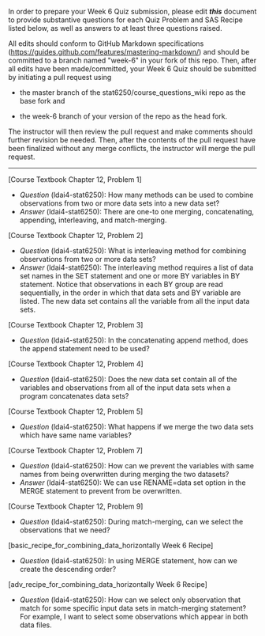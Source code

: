 In order to prepare your Week 6 Quiz submission, please edit ***this*** document to provide substantive questions for each Quiz Problem and SAS Recipe listed below, as well as answers to at least three questions raised.

All edits should conform to GitHub Markdown specifications (https://guides.github.com/features/mastering-markdown/) and should be committed to a branch named "week-6" in your fork of this repo. Then, after all edits have been made/committed, your Week 6 Quiz should be submitted by initiating a pull request using

- the master branch of the stat6250/course_questions_wiki repo as the base fork and

- the week-6 branch of your version of the repo as the head fork.

The instructor will then review the pull request and make comments should further revision be needed. Then, after the contents of the pull request have been finalized without any merge conflicts, the instructor will merge the pull request.

********************************************************************************



[Course Textbook Chapter 12, Problem 1]
- *Question* (ldai4-stat6250): How many methods can be used to combine observations from two or more data sets into a new data set?
- *Answer* (ldai4-stat6250): There are one-to one merging, concatenating, appending, interleaving, and match-merging.



[Course Textbook Chapter 12, Problem 2]
- *Question* (ldai4-stat6250): What is interleaving method for combining observations from two or more data sets?
- *Answer* (ldai4-stat6250): The interleaving method requires a list of data set names in the SET statement and one or more BY variables in BY statement. Notice that observations in each BY group are read sequentially, in the order in which that data sets and BY variable are listed. The new data set contains all the variable from all the input data sets.



[Course Textbook Chapter 12, Problem 3]
- *Question* (ldai4-stat6250): In the concatenating append method, does the append statement need to be used?



[Course Textbook Chapter 12, Problem 4]
- *Question* (ldai4-stat6250): Does the new data set contain all of the variables and observations from all of the input data sets when a program concatenates data sets?



[Course Textbook Chapter 12, Problem 5]
- *Question* (ldai4-stat6250): What happens if we merge the two data sets which have same name variables?



[Course Textbook Chapter 12, Problem 7]
- *Question* (ldai4-stat6250): How can we prevent the variables with same names from being overwritten during merging the two datasets?
- *Answer* (ldai4-stat6250): We can use RENAME=data set option in the MERGE statement to
prevent from be overwritten.



[Course Textbook Chapter 12, Problem 9]
- *Question* (ldai4-stat6250): During match-merging, can we select the observations that we need?



[basic_recipe_for_combining_data_horizontally Week 6 Recipe]
- *Question* (ldai4-stat6250): In using MERGE statement, how can we create the descending order?



[adv_recipe_for_combining_data_horizontally Week 6 Recipe]
- *Question* (ldai4-stat6250):  How can we select only observation that match for some specific input data sets in match-merging statement? For example, I want to select some observations which appear in both data files.



